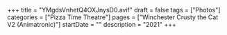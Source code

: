 +++
title = "YMgdsVnhetQ4OXJnysD0.avif"
draft = false
tags = ["Photos"]
categories = ["Pizza Time Theatre"]
pages = ["Winchester Crusty the Cat V2 (Animatronic)"]
startDate = ""
description = "2021"
+++
